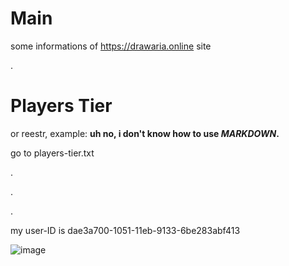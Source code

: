 # Main
some informations of https://drawaria.online site

.

# Players Tier
or reestr, example: **uh no, i don't know how to use *MARKDOWN*.**

go to players-tier.txt

.

.

.

my user-ID is dae3a700-1051-11eb-9133-6be283abf413

![image](https://github.com/whiteralt/drawaria.online-info/assets/134695450/18dcc534-ce3b-4c9d-888d-ce6774877313)
